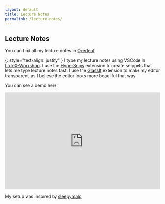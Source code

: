 ```yaml
---
layout: default
title: Lecture Notes
permalink: /lecture-notes/
---
```


## Lecture Notes

You can find all my lecture notes in [Overleaf](https://www.overleaf.com/read/dwxnwpfptrsh#be8aae)

{: style="text-align: justify" }
I type my lecture notes using VSCode in [LaTeX-Workshop](https://github.com/James-Yu/LaTeX-Workshop). I use the [HyperSnips](https://github.com/Oskar-Idland/hsnips) extension to create snippets that lets me type lecture notes fast. I use the [GlassIt](https://github.com/hikarin522/GlassIt-VSC) extension to make my editor transparent, as I believe the editor looks more beautiful that way.

You can see a demo here:

<p align="center">
	<iframe width="100%" height="315" src="https://www.youtube.com/embed/eL-WAquybls?si=aDaCGPuupxp6PuVq" title="YouTube video player" frameborder="0" allow="accelerometer; autoplay; clipboard-write; encrypted-media; gyroscope; picture-in-picture; web-share" referrerpolicy="strict-origin-when-cross-origin" allowfullscreen></iframe>
</p>

My setup was inspired by [sleepymalc](https://github.com/sleepymalc/VSCode-LaTeX-Inkscape/tree/main).